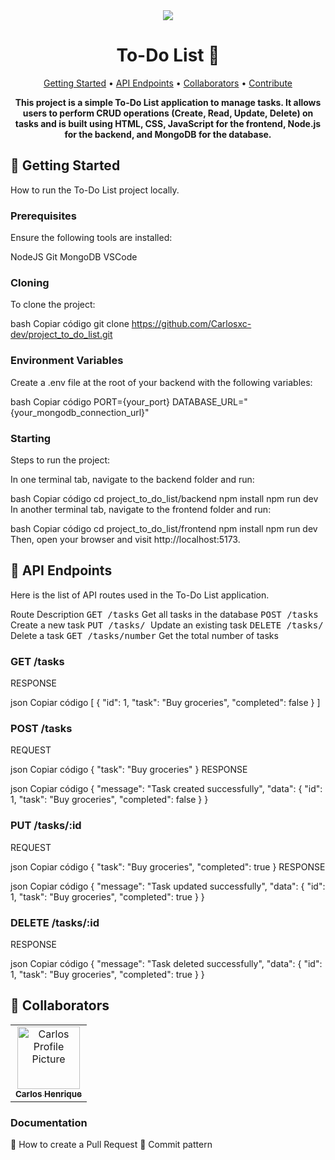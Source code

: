 <div align="center"> <img src="work.webp"/> </div> <h1 align="center" style="font-weight: bold;">To-Do List 📝</h1>



<p align="center"> <a href="#started">Getting Started</a> • <a href="#routes">API Endpoints</a> • <a href="#colab">Collaborators</a> • <a href="#contribute">Contribute</a> </p> <p align="center"> <b>This project is a simple To-Do List application to manage tasks. It allows users to perform CRUD operations (Create, Read, Update, Delete) on tasks and is built using HTML, CSS, JavaScript for the frontend, Node.js for the backend, and MongoDB for the database.</b> </p> <h2 id="started">🚀 Getting Started</h2>
How to run the To-Do List project locally.

<h3>Prerequisites</h3>
Ensure the following tools are installed:

NodeJS
Git
MongoDB
VSCode
<h3>Cloning</h3>
To clone the project:

bash
Copiar código
git clone https://github.com/Carlosxc-dev/project_to_do_list.git
<h3> Environment Variables</h3>
Create a .env file at the root of your backend with the following variables:

bash
Copiar código
PORT={your_port}
DATABASE_URL="{your_mongodb_connection_url}"
<h3>Starting</h3>
Steps to run the project:

In one terminal tab, navigate to the backend folder and run:

bash
Copiar código
cd project_to_do_list/backend
npm install
npm run dev
In another terminal tab, navigate to the frontend folder and run:

bash
Copiar código
cd project_to_do_list/frontend
npm install
npm run dev
Then, open your browser and visit http://localhost:5173.

<h2 id="routes">📍 API Endpoints</h2>
Here is the list of API routes used in the To-Do List application.

Route	Description
<kbd>GET /tasks</kbd>	Get all tasks in the database
<kbd>POST /tasks</kbd>	Create a new task
<kbd>PUT /tasks/
</kbd>	Update an existing task
<kbd>DELETE /tasks/
</kbd>	Delete a task
<kbd>GET /tasks/number</kbd>	Get the total number of tasks
<h3 id="get-tasks">GET /tasks</h3>
RESPONSE

json
Copiar código
[
  {
    "id": 1,
    "task": "Buy groceries",
    "completed": false
  }
]
<h3 id="post-tasks">POST /tasks</h3>
REQUEST

json
Copiar código
{
  "task": "Buy groceries"
}
RESPONSE

json
Copiar código
{
  "message": "Task created successfully",
  "data": {
    "id": 1,
    "task": "Buy groceries",
    "completed": false
  }
}
<h3 id="put-tasks">PUT /tasks/:id</h3>
REQUEST

json
Copiar código
{
  "task": "Buy groceries",
  "completed": true
}
RESPONSE

json
Copiar código
{
  "message": "Task updated successfully",
  "data": {
    "id": 1,
    "task": "Buy groceries",
    "completed": true
  }
}
<h3 id="delete-tasks">DELETE /tasks/:id</h3>
RESPONSE

json
Copiar código
{
  "message": "Task deleted successfully",
  "data": {
    "id": 1,
    "task": "Buy groceries",
    "completed": true
  }
}
<h2 id="colab">🤝 Collaborators</h2> <table> <tr> <td align="center"> <a href="#"> <img src="https://avatars.githubusercontent.com/u/61745249?s=400&u=743a07edff42551fed704856e78c3a9e3f556580&v=4" width="100px;" alt="Carlos Profile Picture"/><br> <sub> <b>Carlos Henrique</b> </sub> </a> </td> </tr> </table> <h3>Documentation</h3>
📝 How to create a Pull Request
💾 Commit pattern
